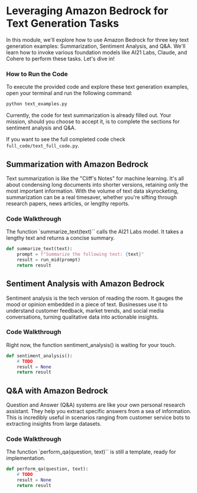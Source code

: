# Leveraging Amazon Bedrock for Text Generation Tasks

In this module, we'll explore how to use Amazon Bedrock for three key text generation examples: Summarization, Sentiment Analysis, and Q&A. We'll learn how to invoke various foundation models like AI21 Labs, Claude, and Cohere to perform these tasks. Let's dive in!

### How to Run the Code

To execute the provided code and explore these text generation examples, open your terminal and run the following command:

```bash
python text_examples.py
```

Currently, the code for text summarization is already filled out. Your mission, should you choose to accept it, is to complete the sections for sentiment analysis and Q&A.

If you want to see the full completed code check `full_code/text_full_code.py`.

## Summarization with Amazon Bedrock

Text summarization is like the "Cliff's Notes" for machine learning. It's all about condensing long documents into shorter versions, retaining only the most important information. With the volume of text data skyrocketing, summarization can be a real timesaver, whether you're sifting through research papers, news articles, or lengthy reports.

### Code Walkthrough

The function `summarize_text(text)`` calls the AI21 Labs model. It takes a lengthy text and returns a concise summary.

```python
def summarize_text(text):
    prompt = f"Summarize the following text: {text}"
    result = run_mid(prompt)
    return result
```
## Sentiment Analysis with Amazon Bedrock

Sentiment analysis is the tech version of reading the room. It gauges the mood or opinion embedded in a piece of text. Businesses use it to understand customer feedback, market trends, and social media conversations, turning qualitative data into actionable insights.

### Code Walkthrough

Right now, the function sentiment_analysis() is waiting for your touch.

```python
def sentiment_analysis():
    # TODO
    result = None
    return result

```

## Q&A with Amazon Bedrock

Question and Answer (Q&A) systems are like your own personal research assistant. They help you extract specific answers from a sea of information. This is incredibly useful in scenarios ranging from customer service bots to extracting insights from large datasets.

### Code Walkthrough

The function `perform_qa(question, text)`` is still a template, ready for implementation.

```python
def perform_qa(question, text):
    # TODO
    result = None
    return result
```
